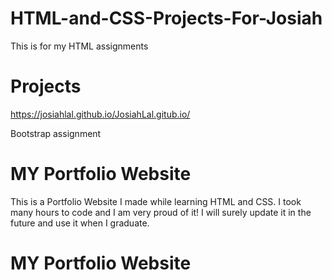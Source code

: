 # HTML-and-CSS-Projects-For-Josiah
This is for my HTML assignments  
# Projects
https://josiahlal.github.io/JosiahLal.gitub.io/

Bootstrap assignment
# MY Portfolio Website
This is a Portfolio Website I made while learning HTML and CSS. I took many hours to code and I am very proud of it! I will surely update it 
in the future and use it when I graduate. 

# MY Portfolio Website  

